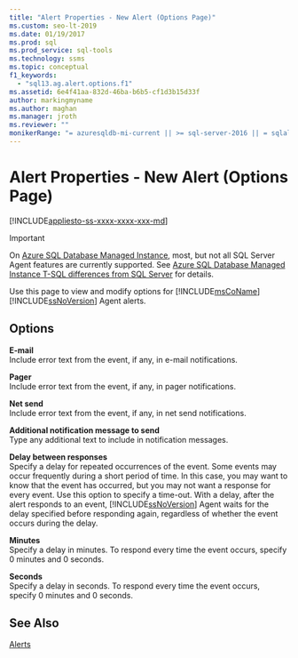 ```yaml
---
title: "Alert Properties - New Alert (Options Page)"
ms.custom: seo-lt-2019
ms.date: 01/19/2017
ms.prod: sql
ms.prod_service: sql-tools
ms.technology: ssms
ms.topic: conceptual
f1_keywords: 
  - "sql13.ag.alert.options.f1"
ms.assetid: 6e4f41aa-832d-46ba-b6b5-cf1d3b15d33f
author: markingmyname
ms.author: maghan
ms.manager: jroth
ms.reviewer: ""
monikerRange: "= azuresqldb-mi-current || >= sql-server-2016 || = sqlallproducts-allversions"
---
```

# Alert Properties - New Alert (Options Page)
[!INCLUDE[appliesto-ss-xxxx-xxxx-xxx-md](../../includes/appliesto-ss-xxxx-xxxx-xxx-md.md)]

> [!IMPORTANT]  
> On [Azure SQL Database Managed Instance](https://docs.microsoft.com/azure/sql-database/sql-database-managed-instance), most, but not all SQL Server Agent features are currently supported. See [Azure SQL Database Managed Instance T-SQL differences from SQL Server](https://docs.microsoft.com/azure/sql-database/sql-database-managed-instance-transact-sql-information#sql-server-agent) for details.

Use this page to view and modify options for [!INCLUDE[msCoName](../../includes/msconame_md.md)] [!INCLUDE[ssNoVersion](../../includes/ssnoversion-md.md)] Agent alerts.  

## Options  
**E-mail**  
Include error text from the event, if any, in e-mail notifications.  
  
**Pager**  
Include error text from the event, if any, in pager notifications.  
  
**Net send**  
Include error text from the event, if any, in net send notifications.  
  
**Additional notification message to send**  
Type any additional text to include in notification messages.  
  
**Delay between responses**  
Specify a delay for repeated occurrences of the event. Some events may occur frequently during a short period of time. In this case, you may want to know that the event has occurred, but you may not want a response for every event. Use this option to specify a time-out. With a delay, after the alert responds to an event, [!INCLUDE[ssNoVersion](../../includes/ssnoversion-md.md)] Agent waits for the delay specified before responding again, regardless of whether the event occurs during the delay.  
  
**Minutes**  
Specify a delay in minutes. To respond every time the event occurs, specify 0 minutes and 0 seconds.  
  
**Seconds**  
Specify a delay in seconds. To respond every time the event occurs, specify 0 minutes and 0 seconds.  
  
## See Also  
[Alerts](../../ssms/agent/alerts.md)  
  

